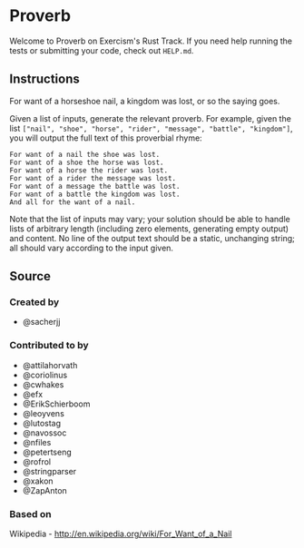 # Proverb

Welcome to Proverb on Exercism's Rust Track.
If you need help running the tests or submitting your code, check out `HELP.md`.

## Instructions

For want of a horseshoe nail, a kingdom was lost, or so the saying goes.

Given a list of inputs, generate the relevant proverb. For example, given the list `["nail", "shoe", "horse", "rider", "message", "battle", "kingdom"]`, you will output the full text of this proverbial rhyme:

```text
For want of a nail the shoe was lost.
For want of a shoe the horse was lost.
For want of a horse the rider was lost.
For want of a rider the message was lost.
For want of a message the battle was lost.
For want of a battle the kingdom was lost.
And all for the want of a nail.
```

Note that the list of inputs may vary; your solution should be able to handle lists of arbitrary length (including zero elements, generating empty output) and content. No line of the output text should be a static, unchanging string; all should vary according to the input given.

## Source

### Created by

- @sacherjj

### Contributed to by

- @attilahorvath
- @coriolinus
- @cwhakes
- @efx
- @ErikSchierboom
- @leoyvens
- @lutostag
- @navossoc
- @nfiles
- @petertseng
- @rofrol
- @stringparser
- @xakon
- @ZapAnton

### Based on

Wikipedia - http://en.wikipedia.org/wiki/For_Want_of_a_Nail
